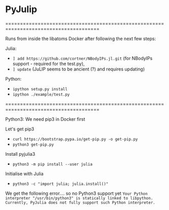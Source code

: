 # PyJulip

======================================================================================

Runs from inside the libatoms Docker after following the next few steps:

Julia: 
- `] add https://github.com/cortner/NBodyIPs.jl.git` (for NBodyIPs support - required for the test.py), 
- `] update` (JuLIP seems to be ancient (?) and requires updating)

Python:
- `ipython setup.py install`
- `ipython ./example/test.py`


======================================================================================



Python3: We need pip3 in Docker first

Let's get pip3
- `curl https://bootstrap.pypa.io/get-pip.py -o get-pip.py`
- `python3 get-pip.py`

Install pyjulia3
- `python3 -m pip install --user julia`

Initialise with Julia
- `python3 -c "import julia; julia.install()"`

We get the following error.... so no Python3 support yet
`Your Python interpreter "/usr/bin/python3"
is statically linked to libpython.  Currently, PyJulia does not fully
support such Python interpreter.`
